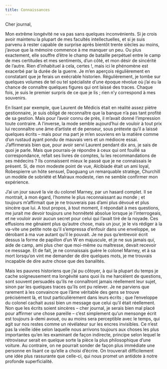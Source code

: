 ```yaml
---
title: Connaissances
---
```

Cher journal,

Mon extrême longévité ne va pas sans quelques inconvénients. Si je crois avoir
maintenu la plupart de mes facultés intellectuelles, et si je suis parvenu à
rester capable de surprise après bientôt trente siècles au moins, j’avoue que
la mémoire commence à me manquer un peu. Ou plus exactement, elle souffre
d’être le champ de bataille perpétuel entre le camp de mes certitudes et mes
sentiments, d’un côté, et mon désir de sincérité de l’autre. Rien d’inhabituel
à cela, certes !, mais ici le phénomène est exacerbé par la durée de la guerre.
Je m’en aperçois régulièrement en constatant que je ferais un exécrable
historien. Régulièrement, je tombe sur quelques volumes de tel ou tel
spécialiste d’une époque révolue où j’ai eu la chance de connaître quelques
figures qui ont laissé des traces. Chaque fois, je suis le premier surpris de
ce que je lis ; rien n’y correspond à mes souvenirs. 

En lisant par exemple, que Laurent de Médicis était en réalité assez piètre
gestionnaire, je suis obligé de reconnaître que la banque n’a pas tant profité
de sa gestion. Mais pour l’avoir connu de près, il m’avait donné l’impression
toute contraire. A l’inverse, la mode semble aujourd’hui de vouloir à tout prix
lui reconnaître une âme d’artiste et de penseur, sous prétexte qu’il a laissé
quelques écrits – mais pour ma part je m’en souviens en la matière comme d’un
rustaud ayant pondu de mauvais vers et un médiocre essai. J’affirmerais bien
que, pour avoir servi Laurent pendant dix ans, je sais de quoi je parle. Mais
que pourrais-je répondre à ceux qui ont fouillé sa correspondance, refait ses
livres de comptes, lu les recommandations de ses médecins ? Ils connaissent
mieux le passé que je ne connaissais le présent. Si, de mon modeste point de
vue, Alcibiade était un ami loyal, Robespierre un hôte sensuel, Daoguang un
remarquable stratège, Churchill un modèle de sobriété et Malraux modeste, rien
ne semble confirmer mon expérience.

J’ai un jour sauvé la vie du colonel Marney, par un hasard complet. Il se
montrait, à mon égard, l’homme le plus reconnaissant au monde ; et toujours
m’affirmait que je ne trouverais pas d’ami plus dévoué et plus sincère que lui.
A tout propos, à tout moment, il répondait à mes questions, me jurait me devoir
toujours une honnêteté absolue lorsque je l’interrogeais, et ne vouloir avoir
aucun secret pour celui qui l’avait tiré de la noyade. Ces effusions me
gênaient plus qu’autre chose, mais un jour, je le vis rédiger à la va-vite une
petite note qu’il s’empressa d’enfouir dans une enveloppe, se dérobant à ma vue
autant qu’il le pouvait. Je ne pus qu’entrevoir écrit dessus la forme de
papillon d’un W en majuscule, et je ne sus jamais qui, aide de camp, ami  plus
cher que moi-même ou maîtresse, devait recevoir ce message. Et de fait, je ne
connaissais guère le colonel Marney, et à sa mort lorsqu’on vint me demander de
dire quelques mots, je me trouvais incapable de dire autre chose que des
banalités. 

Mais les pauvres historiens que j’ai pu côtoyer, à qui la plupart du temps je
cache soigneusement ma longévité sans quoi ils me harcèlent de questions, sont
souvent persuadés qu’ils ne connaîtront jamais réellement leur sujet, sinon par
les quelques traces qu’ils ont pu relever. Je ne parviens que rarement à les
convaincre que l’âme véritable des gens se trouve précisément là, et tout
particulièrement dans leurs écrits ; que l’enveloppe du colonel cachait aussi
bien un message que celui qu’il était réellement. Non que les écrits soient
sincères – cher journal, je serais bien mal placé pour affirmer une chose
pareille – c’est simplement qu’un mensonge écrit est toujours à-demi avoué, ou
au moins sera perceptible avec le temps, qui agit sur nos restes comme un
révélateur sur les encres invisibles. Ce n’est pas la vieille idée selon
laquelle nous arrivons toujours aux choses les plus importantes qu’en les
examinant de façon indirecte, principe selon lequel le rétroviseur serait en
quelque sorte la pièce la plus philosophique d’une voiture. Au contraire, on ne
pourrait sonder de façon plus immédiate une personne en lisant ce qu’elle a
choisi d’écrire. On trouverait difficilement une idée plus rassurante que
celle-ci, qui nous promet un antidote à notre profonde superficialité.
